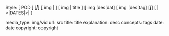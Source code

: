 Style: 
[      POD      ]
[_______|_______]
[  img  |       ]
[  img  | title ]
[  img  |des|dat]
[  img  |des|tag]
[_______|_______]
[  |<|DATES|>|  ]


media_type: img/vid 
url: src
title: title
explanation: desc
concepts: tags
date: date
copyright: copyright